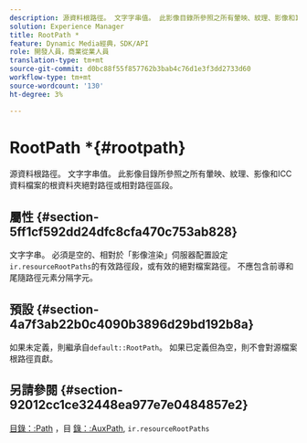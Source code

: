 ```yaml
---
description: 源資料根路徑。 文字字串值。 此影像目錄所參照之所有暈映、紋理、影像和ICC資料檔案的根資料夾絕對路徑或相對路徑區段。
solution: Experience Manager
title: RootPath *
feature: Dynamic Media經典，SDK/API
role: 開發人員，商業從業人員
translation-type: tm+mt
source-git-commit: d0bc88f55f857762b3bab4c76d1e3f3dd2733d60
workflow-type: tm+mt
source-wordcount: '130'
ht-degree: 3%

---
```



# RootPath *{#rootpath}

源資料根路徑。 文字字串值。 此影像目錄所參照之所有暈映、紋理、影像和ICC資料檔案的根資料夾絕對路徑或相對路徑區段。

## 屬性 {#section-5ff1cf592dd24dfc8cfa470c753ab828}

文字字串。 必須是空的、相對於「影像渲染」伺服器配置設定`ir.resourceRootPaths`的有效路徑段，或有效的絕對檔案路徑。 不應包含前導和尾隨路徑元素分隔字元。

## 預設 {#section-4a7f3ab22b0c4090b3896d29bd192b8a}

如果未定義，則繼承自`default::RootPath`。 如果已定義但為空，則不會對源檔案根路徑貢獻。

## 另請參閱 {#section-92012cc1ce32448ea977e7e0484857e2}

[目錄：:Path](../../../../../ir-api/material-cat/image-rendering-api-ref/c-ir-material-catalog/c-ir-material-data-reference/r-ir-path.md#reference-59ebb624250a4965ad1737578a2ab590) ，目 [錄：:AuxPath](../../../../../ir-api/material-cat/image-rendering-api-ref/c-ir-material-catalog/c-ir-material-data-reference/r-ir-auxpath.md#reference-943ad5ee3c3b4b06bbcbb005db0dc969),  `ir.resourceRootPaths`
